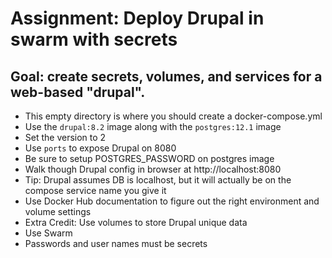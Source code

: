 # Assignment: Deploy Drupal in swarm with secrets

## Goal: create secrets, volumes, and services for a web-based "drupal".

- This empty directory is where you should create a docker-compose.yml 
- Use the `drupal:8.2` image along with the `postgres:12.1` image
- Set the version to 2
- Use `ports` to expose Drupal on 8080
- Be sure to setup POSTGRES_PASSWORD on postgres image
- Walk though Drupal config in browser at http://localhost:8080
- Tip: Drupal assumes DB is localhost, but it will actually be on the compose service name you give it
- Use Docker Hub documentation to figure out the right environment and volume settings
- Extra Credit: Use volumes to store Drupal unique data
- Use Swarm
- Passwords and user names must be secrets
